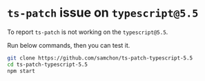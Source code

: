 # `ts-patch` issue on `typescript@5.5`

To report `ts-patch` is not working on the `typescript@5.5`.

Run below commands, then you can test it.

```bash
git clone https://github.com/samchon/ts-patch-typescript-5.5
cd ts-patch-typescript-5.5
npm start
```
